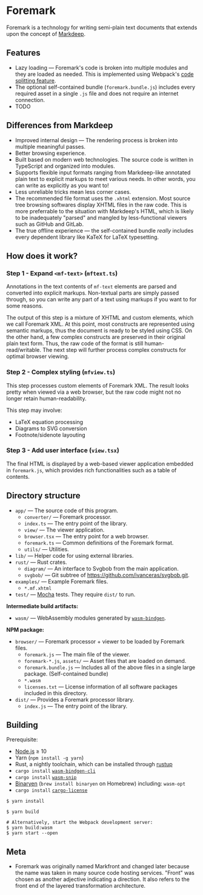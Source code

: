 # Foremark

Foremark is a technology for writing semi-plain text documents that extends upon the concept of [Markdeep](http://casual-effects.com/markdeep/).

## Features

- Lazy loading — Foremark's code is broken into multiple modules and they are loaded as needed. This is implemented using Webpack's [code splitting feature](https://webpack.js.org/guides/code-splitting/).
- The optional self-contained bundle (`foremark.bundle.js`) includes every required asset in a single `.js` file and does not require an internet connection.
- TODO

## Differences from Markdeep

- Improved internal design — The rendering process is broken into multiple meaningful passes.
- Better browsing experience.
- Built based on modern web technologies. The source code is written in TypeScript and organized into modules.
- Supports flexible input formats ranging from Markdeep-like annotated plain text to explicit markups to meet various needs. In other words, you can write as explicitly as you want to!
- Less unreliable tricks mean less corner cases.
- The recommended file format uses the `.xhtml` extension. Most source tree browsing softwares display XHTML files in the raw code. This is more preferrable to the situation with Markdeep's HTML, which is likely to be inadequately "parsed" and mangled by less-functional viewers such as GitHub and GitLab.
- The true offline experience — the self-contained bundle *really* includes every dependent library like KaTeX for LaTeX typesetting.

## How does it work?

### Step 1 - Expand `<mf-text>` (`mftext.ts`)

Annotations in the text contents of `mf-text` elements are parsed and converted into explicit markups. Non-textual parts are simply passed through, so you can write any part of a text using markups if you want to for some reasons.

The output of this step is a mixture of XHTML and custom elements, which we call Foremark XML. At this point, most constructs are represented using semantic markups, thus the document is ready to be styled using CSS. On the other hand, a few complex constructs are preserved in their original plain text form. Thus, the raw code of the format is still human-read/writable. The next step will further process complex constructs for optimal browser viewing.

### Step 2 - Complex styling (`mfview.ts`)

This step processes custom elements of Foremark XML. The result looks pretty when viewed via a web browser, but the raw code might not no longer retain human-readability.

This step may involve:

- LaTeX equation processing
- Diagrams to SVG conversion
- Footnote/sidenote layouting

### Step 3 - Add user interface (`view.tsx`)

The final HTML is displayed by a web-based viewer application embedded in `foremark.js`, which provides rich functionalities such as a table of contents.

## Directory structure

- `app/` — The source code of this program.
    - `converter/` — Foremark processor.
    - `index.ts` — The entry point of the library.
    - `view/` — The viewer application.
    - `browser.tsx` — The entry point for a web browser.
    - `foremark.ts` — Common definitions of the Foremark format.
    - `utils/` — Utilities.
- `lib/` — Helper code for using external libraries.
- `rust/` — Rust crates.
    - `diagram/` — An interface to Svgbob from the main application.
    - `svgbob/` — Git subtree of <https://github.com/ivanceras/svgbob.git>.
- `examples/` — Example Foremark files.
    - `*.mf.xhtml`
- `test/` — [Mocha](https://mochajs.org/) tests. They require `dist/` to run.

**Intermediate build artifacts:**

- `wasm/` — WebAssembly modules generated by [`wasm-bindgen`](https://github.com/rustwasm/wasm-bindgen).

**NPM package:**

- `browser/` — Foremark processor + viewer to be loaded by Foremark files.
    - `foremark.js` — The main file of the viewer.
    - `foremark-*.js`, `assets/` — Asset files that are loaded on demand.
    - `foremark.bundle.js` — Includes all of the above files in a single large package. (Self-contained bundle)
    - `*.wasm`
    - `licenses.txt` — License information of all software packages included in this directory.
- `dist/` — Provides a Foremark processor library.
    - `index.js` — The entry point of the library.

## Building

Prerequisite:

- [Node.js](https://nodejs.org) ≥ 10
- Yarn (`npm install -g yarn`)
- Rust, a nightly toolchain, which can be installed through [rustup](https://rustup.rs)
- `cargo install` [`wasm-bindgen-cli`](https://rustwasm.github.io/wasm-bindgen/whirlwind-tour/basic-usage.html)
- `cargo install` [`wasm-snip`](https://github.com/rustwasm/wasm-snip)
- [Binaryen](https://github.com/WebAssembly/binaryen) (`brew install binaryen` on Homebrew) including: `wasm-opt`
- `cargo install` [`cargo-license`](https://github.com/onur/cargo-license)
    
```shell
$ yarn install

$ yarn build

# Alternatively, start the Webpack development server:
$ yarn build:wasm
$ yarn start --open
```

## Meta

- Foremark was originally named Markfront and changed later because the name was taken in many source code hosting services. "Front" was chosen as another adjective indicating a direction. It also refers to the front end of the layered transformation architecture.
